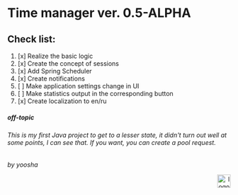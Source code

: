 # Time manager ver. 0.5-ALPHA

## Check list:

1. [x] Realize the basic logic
2. [x] Create the concept of sessions
3. [x] Add Spring Scheduler
4. [x] Create notifications
5. [ ] Make application settings change in UI
6. [ ] Make statistics output in the corresponding button
7. [x] Create localization to en/ru

##### off-topic
###### This is my first Java project to get to a lesser state, it didn't turn out well at some points, I can see that. If you want, you can create a pool request.

_by yoosha_

<div style="text-align: right"><a href="https://t.me/yooshyasha">
<img alt="logo" src="https://www.svgrepo.com/show/343522/telegram-communication-chat-interaction-network-connection.svg" width="30">
</a></div>